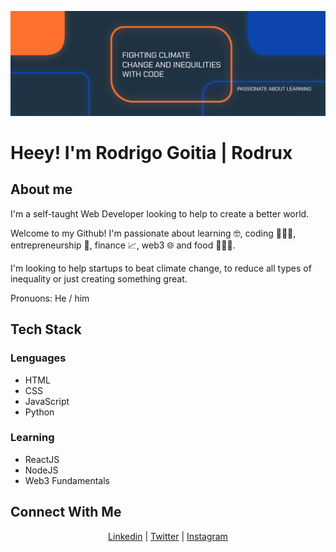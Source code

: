 <img src="Portrait.png"
    alt="Portrait image" />

# Heey! I'm Rodrigo Goitia | Rodrux

## About me

I'm a  self-taught Web Developer looking to help to create a better world.


Welcome to my Github! I'm passionate about learning 🤓, coding 👨🏾‍💻, entrepreneurship 🚀, finance 📈, web3 🌐 and food 🧑🏾‍🍳.


I'm looking to help startups to beat climate change, to reduce all types of inequality or just creating something great.

Pronuons: He / him

## Tech Stack

### Lenguages
-	HTML
-	CSS
-	JavaScript
-	Python
### Learning
- ReactJS
- NodeJS
- Web3 Fundamentals

## Connect With Me

<p align="center">
<a href="https://www.linkedin.com/in/rodrigo-goitia/">Linkedin<a/> |
<a href="https://twitter.com/rodruxdev">Twitter<a/> |
<a href="https://www.instagram.com/rodruxdev/">Instagram<a/>
<p/>

